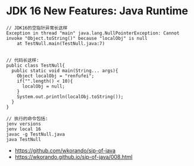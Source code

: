 # JDK 16 New Features:  Java Runtime


```
// JDK16的空指针异常长这样
Exception in thread "main" java.lang.NullPointerException: Cannot invoke "Object.toString()" because "localObj" is null
	at TestNull.main(TestNull.java:7)


// 代码长这样:
public class TestNull{
  public static void main(String... args){
    Object localObj = "renfufei";
    if("".length() < 10){
      localObj = null;
    }
    System.out.println(localObj.toString());
  }
}

// 执行的命令包括:
jenv versions
jenv local 16
javac -g TestNull.java
java TestNull
```




- <https://github.com/wkorando/sip-of-java>
- <https://wkorando.github.io/sip-of-java/008.html>
